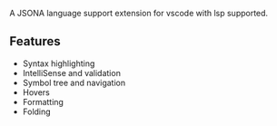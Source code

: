 
A JSONA language support extension for vscode with lsp supported.

## Features

- Syntax highlighting
- IntelliSense and validation
- Symbol tree and navigation
- Hovers
- Formatting
- Folding